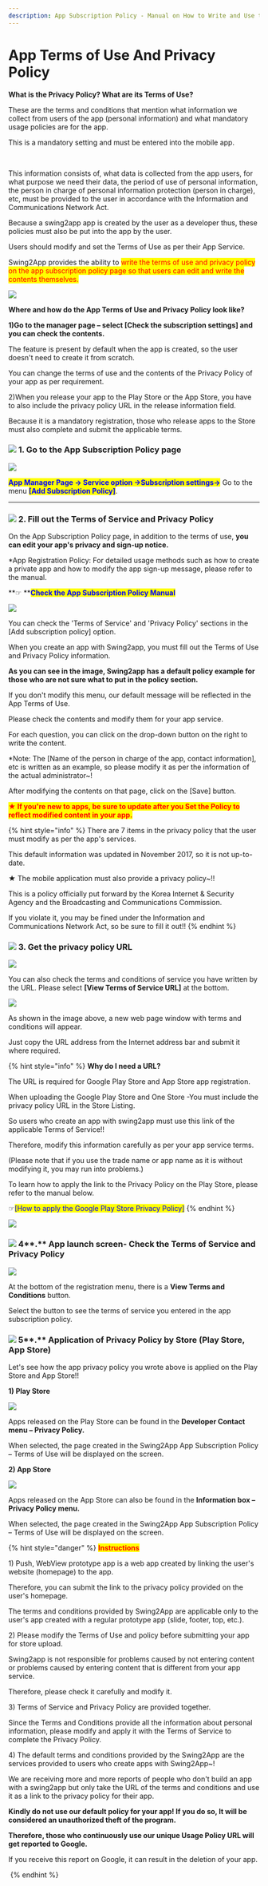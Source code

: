 ```yaml
---
description: App Subscription Policy - Manual on How to Write and Use the Privacy Policy
---
```


# App Terms of Use And Privacy Policy

**What is the Privacy Policy? What are its Terms of Use?**

These are the terms and conditions that mention what information we collect from users of the app (personal information) and what mandatory usage policies are for the app.

This is a mandatory setting and must be entered into the mobile app.

﻿

This information consists of, what data is collected from the app users, for what purpose we need their data, the period of use of personal information, the person in charge of personal information protection (person in charge), etc, must be provided to the user in accordance with the Information and Communications Network Act.

Because a swing2app app is created by the user as a developer thus, these policies must also be put into the app by the user.&#x20;

Users should modify and set the Terms of Use as per their App Service.

Swing2App provides the ability to <mark style="color:red;">write the terms of use and privacy policy on the app subscription policy page so that users can edit and write the contents themselves.</mark>

![](<../../.gitbook/assets/구분선 (1) (1) (1).PNG>)

**Where and how do the App Terms of Use and Privacy Policy look like?**

**1)Go to the manager page – select \[Check the subscription settings] and you can check the contents.**

The feature is present by default when the app is created, so the user doesn't need to create it from scratch.

You can change the terms of use and the contents of the Privacy Policy of your app as per requirement.



2\)When you release your app to the Play Store or the App Store, you have to also include the privacy policy URL in the release information field.

Because it is a mandatory registration, those who release apps to the Store must also complete and submit the applicable terms.

### ![](https://wp.swing2app.co.kr/wp-content/uploads/2018/09/%EB%8B%A8%EB%9D%BD1-1.png) **1.** Go to the App Subscription Policy page

![](../../.gitbook/assets/Untitled-2-Redg.png)

<mark style="color:blue;">**App Manager Page → Service option →Subscription settings→**</mark> Go to the menu <mark style="color:blue;">**\[Add Subscription Policy]**</mark>.

***

### ![](broken-reference) **2.** Fill out the Terms of Service and Privacy Policy



On the App Subscription Policy page, in addition to the terms of use, **you can edit your app's privacy and sign-up notice.**

\*App Registration Policy: For detailed usage methods such as how to create a private app and how to modify the app sign-up message, please refer to the manual.

**☞ **<mark style="color:blue;">**Check the App Subscription Policy Manual**</mark>

![](../../.gitbook/assets/Untitled-2-Rerhvered.png)

You can check the 'Terms of Service' and 'Privacy Policy' sections in the \[Add subscription policy] option.

When you create an app with Swing2app, you must fill out the Terms of Use and Privacy Policy information.

**As you can see in the image, Swing2app has a default policy example for those who are not sure what to put in the policy section.**

If you don't modify this menu, our default message will be reflected in the App Terms of Use.

Please check the contents and modify them for your app service.

For each question, you can click on the drop-down button on the right to write the content.

\*Note: The \[Name of the person in charge of the app, contact information], etc is written as an example, so please modify it as per the information of the actual administrator\~!

After modifying the contents on that page, click on the \[Save] button.

<mark style="color:red;">**★ If you're new to apps, be sure to update after you Set the Policy to reflect modified content in your app.**</mark>



{% hint style="info" %}
There are 7 items in the privacy policy that the user must modify as per the app's services.

This default information was updated in November 2017, so it is not up-to-date.&#x20;

★ The mobile application must also provide a privacy policy\~!!

This is a policy officially put forward by the Korea Internet & Security Agency and the Broadcasting and Communications Commission.

If you violate it, you may be fined under the Information and Communications Network Act, so be sure to fill it out!!
{% endhint %}

### **​**​![](https://files.gitbook.com/v0/b/gitbook-x-prod.appspot.com/o/spaces%2FmsJj00k8mj8AcVpnn9Xs%2Fuploads%2F6SD8AfYRweHpLxAGRhwZ%2Fimage.png?alt=media\&token=337da748-ab67-46fc-97ff-c0eecda431d1) **3. Ge**t the privacy policy URL

![](../../.gitbook/assets/Untitled-2-Reegsd.png)

You can also check the terms and conditions of service you have written by the URL. Please select **\[View Terms of Service URL]** at the bottom.&#x20;

&#x20;

![](../../.gitbook/assets/Untitled-2-Resegsred.png)

As shown in the image above, a new web page window with terms and conditions will appear.

Just copy the URL address from the Internet address bar and submit it where required.



{% hint style="info" %}
**Why do I need a URL?**

The URL is required for Google Play Store and App Store app registration.

When uploading the Google Play Store and One Store -You must include the privacy policy URL in the Store Listing.

So users who create an app with swing2app must use this link of the applicable Terms of Service!!

Therefore, modify this information carefully as per your app service terms.

(Please note that if you use the trade name or app name as it is without modifying it, you may run into problems.)

To learn how to apply the link to the Privacy Policy on the Play Store, please refer to the manual below.

☞<mark style="color:blue;">\[How to apply the Google Play Store Privacy Policy]</mark>
{% endhint %}

![](../../.gitbook/assets/Untitled-2-RgesESred.png)



### **​**​![](https://files.gitbook.com/v0/b/gitbook-x-prod.appspot.com/o/spaces%2FmsJj00k8mj8AcVpnn9Xs%2Fuploads%2F6SD8AfYRweHpLxAGRhwZ%2Fimage.png?alt=media\&token=337da748-ab67-46fc-97ff-c0eecda431d1) 4**.** App launch screen- Check the Terms of Service and Privacy Policy

![](../../.gitbook/assets/dbgdbred.png)

At the bottom of the registration menu, there is a **View Terms and Conditions** button.

Select the button to see the terms of service you entered in the app subscription policy.

### **​**​![](https://files.gitbook.com/v0/b/gitbook-x-prod.appspot.com/o/spaces%2FmsJj00k8mj8AcVpnn9Xs%2Fuploads%2F6SD8AfYRweHpLxAGRhwZ%2Fimage.png?alt=media\&token=337da748-ab67-46fc-97ff-c0eecda431d1) 5**.** Application of Privacy Policy by Store (Play Store, App Store)

Let's see how the app privacy policy you wrote above is applied on the Play Store and App Store!!



**1) Play Store**

![](../../.gitbook/assets/fwad-3.png)

Apps released on the Play Store can be found in the **Developer Contact menu – Privacy Policy.**

When selected, the page created in the Swing2App App Subscription Policy – Terms of Use will be displayed on the screen.



**2) App Store**

![](https://wp.swing2app.co.kr/wp-content/uploads/2018/10/%EA%B0%9C%EC%9D%B8%EC%A0%95%EB%B3%B42\_20.04.png)

Apps released on the App Store can also be found in the **Information box – Privacy Policy menu.**

When selected, the page created in the Swing2App App Subscription Policy – Terms of Use will be displayed on the screen.



{% hint style="danger" %}
﻿<mark style="color:red;">**Instructions**</mark>



1\) Push, WebView prototype app is a web app created by linking the user's website (homepage) to the app.

Therefore, you can submit the link to the privacy policy provided on the user's homepage.

The terms and conditions provided by Swing2App are applicable only to the user's app created with a regular prototype app (slide, footer, top, etc.).

2\) Please modify the Terms of Use and policy before submitting your app for store upload.

Swing2app is not responsible for problems caused by not entering content or problems caused by entering content that is different from your app service.

Therefore, please check it carefully and modify it.

3\) Terms of Service and Privacy Policy are provided together.

Since the Terms and Conditions provide all the information about personal information, please modify and apply it with the Terms of Service to complete the Privacy Policy.

4\) The default terms and conditions provided by the Swing2App are the services provided to users who create apps with Swing2App\~!

We are receiving more and more reports of people who don't build an app with a swing2app but only take the URL of the terms and conditions and use it as a link to the privacy policy for their app.

**Kindly do not use our default policy for your app! If you do so, It will be considered an unauthorized theft of the program.**

**Therefore, those who continuously use our unique Usage Policy URL will get reported to Google.**

If you receive this report on Google, it can result in the deletion of your app.&#x20;



﻿
{% endhint %}

